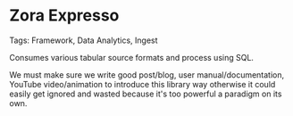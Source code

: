 # Zora Expresso

Tags: Framework, Data Analytics, Ingest

Consumes various tabular source formats and process using SQL.

We must make sure we write good post/blog, user manual/documentation, YouTube video/animation to introduce this library way otherwise it could easily get ignored and wasted because it's too powerful a paradigm on its own.